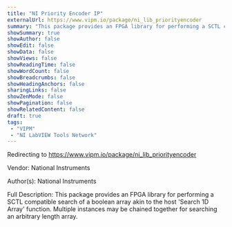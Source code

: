 ```yaml
---
title: "NI Priority Encoder IP"
externalUrl: https://www.vipm.io/package/ni_lib_priorityencoder
summary: "This package provides an FPGA library for performing a SCTL compatible search of a boolean array akin to the host 'Search 1D Array' function."
showSummary: true
showAuthor: false
showEdit: false
showData: false
showViews: false
showReadingTime: false
showWordCount: false
showBreadcrumbs: false
showHeadingAnchors: false
sharingLinks: false
showZenMode: false
showPagination: false
showRelatedContent: false
draft: true
tags:
 - "VIPM"
 - "NI LabVIEW Tools Network"
---
```


Redirecting to https://www.vipm.io/package/ni_lib_priorityencoder

Vendor: National Instruments

Author(s): National Instruments
 
Full Description:
This package provides an FPGA library for performing a SCTL compatible search of a boolean array akin to the host 'Search 1D Array' function. Multiple instances may be chained together for searching an arbitrary length array.